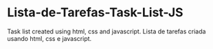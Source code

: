 # Lista-de-Tarefas-Task-List-JS
Task list created using html, css and javascript. Lista de tarefas criada usando html, css e javascript.
